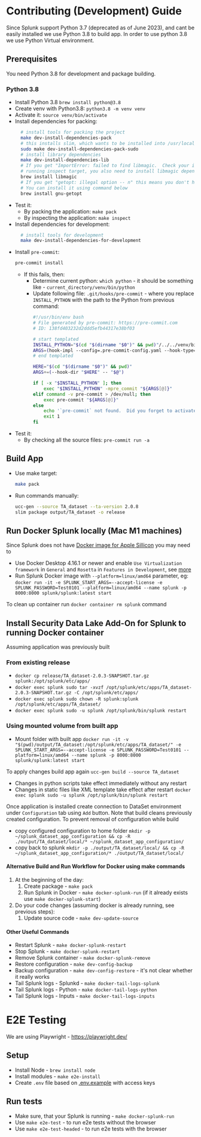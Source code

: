 # Contributing (Development) Guide

Since Splunk support Python 3.7 (deprecated as of June 2023), and cant be easily installed we use Python 3.8 to build app.
In order to use python 3.8 we use Python Virtual environment.

## Prerequisites

You need Python 3.8 for development and package building.

### Python 3.8

* Install Python 3.8 `brew install python@3.8`
* Create venv with Python3.8: `python3.8 -m venv venv`
* Activate it: `source venv/bin/activate`
* Install dependencies for packing:
  ```bash
    # install tools for packing the project
    make dev-install-dependencies-pack
    # this installs slim, which wants to be installed into /usr/local/bin/slim
    sudo make dev-install-dependencies-pack-sudo
    # install library dependencies
    make dev-install-dependencies-lib
    # If you get "ImportError: failed to find libmagic.  Check your installation" error when
    # running inspect target, you also need to install libmagic dependency
    brew install libmagic
    # If you get "getopt: illegal option -- n" this means you don't have GNU getopt tool installed
    # You can install it using command below
    brew install gnu-getopt 
  ```
* Test it:
  * By packing the application: `make pack`
  * By inspecting the application: `make inspect`
* Install dependencies for development:
  ```bash
    # install tools for development
    make dev-install-dependencies-for-development
  ```
* Install `pre-commit`:
  ```bash
  pre-commit install
  ```
  * If this fails, then:
    * Determine current python: `which python` - it should be something like - `current_directory/venv/bin/python`
    * Update following file: `.git/hooks/pre-commit` - where you replace `INSTALL_PYTHON` with the path to the Python
      from previous command:
      ```bash
      #!/usr/bin/env bash
      # File generated by pre-commit: https://pre-commit.com
      # ID: 138fd403232d2ddd5efb44317e38bf03

      # start templated
      INSTALL_PYTHON="$(cd "$(dirname "$0")" && pwd)"/../../venv/bin/python
      ARGS=(hook-impl --config=.pre-commit-config.yaml --hook-type=pre-commit)
      # end templated

      HERE="$(cd "$(dirname "$0")" && pwd)"
      ARGS+=(--hook-dir "$HERE" -- "$@")

      if [ -x "$INSTALL_PYTHON" ]; then
          exec "$INSTALL_PYTHON" -mpre_commit "${ARGS[@]}"
      elif command -v pre-commit > /dev/null; then
          exec pre-commit "${ARGS[@]}"
      else
          echo '`pre-commit` not found.  Did you forget to activate your virtualenv?' 1>&2
          exit 1
      fi
      ```
* Test it:
  * By checking all the source files: `pre-commit run -a`

## Build App

* Use make target:
  ```bash
  make pack
  ```
* Run commands manually:
  ```bash
  ucc-gen --source TA_dataset --ta-version 2.0.8
  slim package output/TA_dataset -o release
  ```

## Run Docker Splunk locally (Mac M1 machines)
Since Splunk does not have [Docker image for Apple Sillicon](https://github.com/splunk/docker-splunk/issues/493) you may need to
- Use Docker Desktop 4.16.1 or newer and enable `Use Virtualization framework` in `General` and `Rosetta` in `Features in Development`, see [more](https://levelup.gitconnected.com/docker-on-apple-silicon-mac-how-to-run-x86-containers-with-rosetta-2-4a679913a0d5)
- Run Splunk Docker image with `--platform=linux/amd64` parameter, eg:
```docker run -it -e SPLUNK_START_ARGS=--accept-license -e SPLUNK_PASSWORD=Test0101 --platform=linux/amd64 --name splunk -p 8000:8000 splunk/splunk:latest start```

To clean up container run `docker container rm splunk` command

## Install Security Data Lake Add-On for Splunk to running Docker container
Assuming application was previously built

### From existing release
- `docker cp release/TA_dataset-2.0.3-SNAPSHOT.tar.gz  splunk:/opt/splunk/etc/apps/`
- `docker exec splunk sudo tar -xvzf /opt/splunk/etc/apps/TA_dataset-2.0.3-SNAPSHOT.tar.gz -C /opt/splunk/etc/apps/`
- `docker exec splunk sudo chown -R splunk:splunk /opt/splunk/etc/apps/TA_dataset/`
- `docker exec splunk sudo -u splunk /opt/splunk/bin/splunk restart`

### Using mounted volume from built app
- Mount folder with built app `docker run -it -v "$(pwd)/output/TA_dataset:/opt/splunk/etc/apps/TA_dataset/" -e SPLUNK_START_ARGS=--accept-license -e SPLUNK_PASSWORD=Test0101 --platform=linux/amd64 --name splunk -p 8000:8000 splunk/splunk:latest start`

To apply changes build app again `ucc-gen build --source TA_dataset`
- Changes in python scripts take effect immediately without any restart
- Changes in static files like XML template take effect after restart `docker exec splunk sudo -u splunk /opt/splunk/bin/splunk restart`

Once application is installed create connection to DataSet environment under `Configuration` tab using `Add` button.
Note that build cleans previously created configuration. To prevent removal of configuration while build
- copy configured configuration to home folder `mkdir -p ~/splunk_dataset_app_configuration && cp -R ./output/TA_dataset/local/* ~/splunk_dataset_app_configuration/`
- copy back to splunk `mkdir -p ./output/TA_dataset/local/ && cp -R ~/splunk_dataset_app_configuration/* ./output/TA_dataset/local/`


#### Alternative Build and Run Workflow for Docker using make commands

1. At the beginning of the day:
   1. Create package - `make pack`
   2. Run Splunk in Docker - `make docker-splunk-run` (if it already exists use `make docker-splunk-start`)
2. Do your code changes (assuming docker is already running, see previous steps):
   1. Update source code - `make dev-update-source`

#### Other Useful Commands

* Restart Splunk - `make docker-splunk-restart`
* Stop Splunk - `make docker-splunk-restart`
* Remove Splunk container - `make docker-splunk-remove`
* Restore configuration - `make dev-config-backup`
* Backup configuration - `make dev-config-restore` - it's not clear whether it really works
* Tail Splunk logs - Splunkd - `make docker-tail-logs-splunk`
* Tail Splunk logs - Python - `make docker-tail-logs-python`
* Tail Splunk logs - Inputs - `make docker-tail-logs-inputs`

# E2E Testing

We are using Playwright - https://playwright.dev/

## Setup

* Install Node - `brew install node`
* Install modules - `make e2e-install`
* Create `.env` file based on [.env.example](.env.example) with access keys

## Run tests

* Make sure, that your Splunk is running - `make docker-splunk-run`
* Use `make e2e-test` - to run e2e tests without the browser
* Use `make e2e-test-headed` - to run e2e tests with the browser
